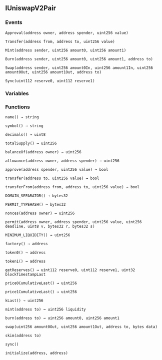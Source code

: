 ## IUniswapV2Pair





### Events
```solidity
Approval(address owner, address spender, uint256 value)
```





```solidity
Transfer(address from, address to, uint256 value)
```





```solidity
Mint(address sender, uint256 amount0, uint256 amount1)
```





```solidity
Burn(address sender, uint256 amount0, uint256 amount1, address to)
```





```solidity
Swap(address sender, uint256 amount0In, uint256 amount1In, uint256 amount0Out, uint256 amount1Out, address to)
```





```solidity
Sync(uint112 reserve0, uint112 reserve1)
```






### Variables

### Functions
```solidity
name() → string
```





```solidity
symbol() → string
```





```solidity
decimals() → uint8
```





```solidity
totalSupply() → uint256
```





```solidity
balanceOf(address owner) → uint256
```





```solidity
allowance(address owner, address spender) → uint256
```





```solidity
approve(address spender, uint256 value) → bool
```





```solidity
transfer(address to, uint256 value) → bool
```





```solidity
transferFrom(address from, address to, uint256 value) → bool
```





```solidity
DOMAIN_SEPARATOR() → bytes32
```





```solidity
PERMIT_TYPEHASH() → bytes32
```





```solidity
nonces(address owner) → uint256
```





```solidity
permit(address owner, address spender, uint256 value, uint256 deadline, uint8 v, bytes32 r, bytes32 s)
```





```solidity
MINIMUM_LIQUIDITY() → uint256
```





```solidity
factory() → address
```





```solidity
token0() → address
```





```solidity
token1() → address
```





```solidity
getReserves() → uint112 reserve0, uint112 reserve1, uint32 blockTimestampLast
```





```solidity
price0CumulativeLast() → uint256
```





```solidity
price1CumulativeLast() → uint256
```





```solidity
kLast() → uint256
```





```solidity
mint(address to) → uint256 liquidity
```





```solidity
burn(address to) → uint256 amount0, uint256 amount1
```





```solidity
swap(uint256 amount0Out, uint256 amount1Out, address to, bytes data)
```





```solidity
skim(address to)
```





```solidity
sync()
```





```solidity
initialize(address, address)
```





